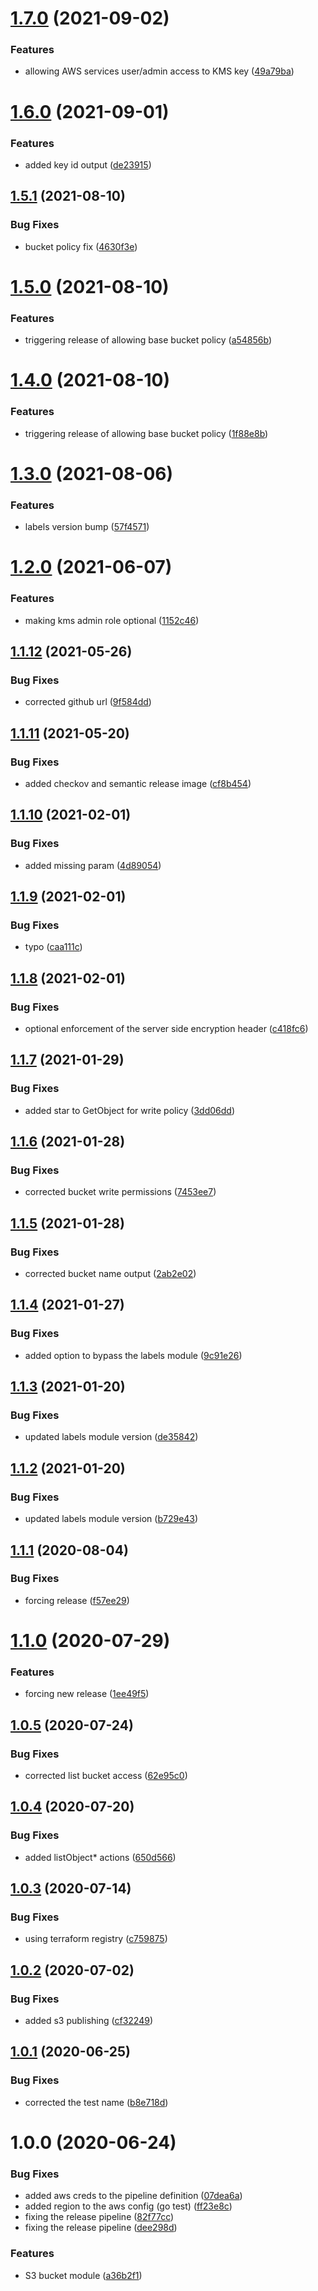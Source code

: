 # [1.7.0](http://bitbucket.org/adaptavistlabs/module-aws-s3-encrypted-private/compare/v1.6.0...v1.7.0) (2021-09-02)


### Features

* allowing AWS services user/admin access to KMS key ([49a79ba](http://bitbucket.org/adaptavistlabs/module-aws-s3-encrypted-private/commits/49a79baf11b99f2b2ba3590a18d77dafed662657))

# [1.6.0](http://bitbucket.org/adaptavistlabs/module-aws-s3-encrypted-private/compare/v1.5.1...v1.6.0) (2021-09-01)


### Features

* added key id output ([de23915](http://bitbucket.org/adaptavistlabs/module-aws-s3-encrypted-private/commits/de23915fa44668d99702bfafcfbf93b367f31454))

## [1.5.1](http://bitbucket.org/adaptavistlabs/module-aws-s3-encrypted-private/compare/v1.5.0...v1.5.1) (2021-08-10)


### Bug Fixes

* bucket policy fix ([4630f3e](http://bitbucket.org/adaptavistlabs/module-aws-s3-encrypted-private/commits/4630f3e6ab2c3d91b0dd882e066baa1aa8749a25))

# [1.5.0](http://bitbucket.org/adaptavistlabs/module-aws-s3-encrypted-private/compare/v1.4.0...v1.5.0) (2021-08-10)


### Features

* triggering release of allowing base bucket policy ([a54856b](http://bitbucket.org/adaptavistlabs/module-aws-s3-encrypted-private/commits/a54856bf117032e8ae8f6d66b89efaf5508d208a))

# [1.4.0](http://bitbucket.org/adaptavistlabs/module-aws-s3-encrypted-private/compare/v1.3.0...v1.4.0) (2021-08-10)


### Features

* triggering release of allowing base bucket policy ([1f88e8b](http://bitbucket.org/adaptavistlabs/module-aws-s3-encrypted-private/commits/1f88e8b07d42f3a2fbeabd547a0f910fe761d8dd))

# [1.3.0](http://bitbucket.org/adaptavistlabs/module-aws-s3-encrypted-private/compare/v1.2.0...v1.3.0) (2021-08-06)


### Features

* labels version bump ([57f4571](http://bitbucket.org/adaptavistlabs/module-aws-s3-encrypted-private/commits/57f45712bf79eef0f7d3fe6548b063178e61fb82))

# [1.2.0](http://bitbucket.org/adaptavistlabs/module-aws-s3-encrypted-private/compare/v1.1.12...v1.2.0) (2021-06-07)


### Features

* making kms admin role optional ([1152c46](http://bitbucket.org/adaptavistlabs/module-aws-s3-encrypted-private/commits/1152c464f60a31cf074fc5b25b45d629827795f8))

## [1.1.12](http://bitbucket.org/adaptavistlabs/module-aws-s3-encrypted-private/compare/v1.1.11...v1.1.12) (2021-05-26)


### Bug Fixes

* corrected github url ([9f584dd](http://bitbucket.org/adaptavistlabs/module-aws-s3-encrypted-private/commits/9f584dd8a14103ab8b65529f727a9e7db1ab9e98))

## [1.1.11](http://bitbucket.org/adaptavistlabs/module-aws-s3-encrypted-private/compare/v1.1.10...v1.1.11) (2021-05-20)


### Bug Fixes

* added checkov and semantic release image ([cf8b454](http://bitbucket.org/adaptavistlabs/module-aws-s3-encrypted-private/commits/cf8b454c81458da3cbb37eb34d5c4a79c30a3158))

## [1.1.10](http://bitbucket.org/adaptavistlabs/module-aws-s3-encrypted-private/compare/v1.1.9...v1.1.10) (2021-02-01)


### Bug Fixes

* added missing param ([4d89054](http://bitbucket.org/adaptavistlabs/module-aws-s3-encrypted-private/commits/4d89054d8c4706fb96b392eadeb43c96f6417924))

## [1.1.9](http://bitbucket.org/adaptavistlabs/module-aws-s3-encrypted-private/compare/v1.1.8...v1.1.9) (2021-02-01)


### Bug Fixes

* typo ([caa111c](http://bitbucket.org/adaptavistlabs/module-aws-s3-encrypted-private/commits/caa111cadaee0254c987c6300ae5ef563e0c327b))

## [1.1.8](http://bitbucket.org/adaptavistlabs/module-aws-s3-encrypted-private/compare/v1.1.7...v1.1.8) (2021-02-01)


### Bug Fixes

* optional enforcement of the server side encryption header ([c418fc6](http://bitbucket.org/adaptavistlabs/module-aws-s3-encrypted-private/commits/c418fc691e6ec941ac2db102f8923808e2f5232d))

## [1.1.7](http://bitbucket.org/adaptavistlabs/module-aws-s3-encrypted-private/compare/v1.1.6...v1.1.7) (2021-01-29)


### Bug Fixes

* added star to GetObject for write policy ([3dd06dd](http://bitbucket.org/adaptavistlabs/module-aws-s3-encrypted-private/commits/3dd06dd45ccbee8b409d2c9ce0e6d58890d88bde))

## [1.1.6](http://bitbucket.org/adaptavistlabs/module-aws-s3-encrypted-private/compare/v1.1.5...v1.1.6) (2021-01-28)


### Bug Fixes

* corrected bucket write permissions ([7453ee7](http://bitbucket.org/adaptavistlabs/module-aws-s3-encrypted-private/commits/7453ee739a3f815311d2e839574f91b5e2e1d5c2))

## [1.1.5](http://bitbucket.org/adaptavistlabs/module-aws-s3-encrypted-private/compare/v1.1.4...v1.1.5) (2021-01-28)


### Bug Fixes

* corrected bucket name output ([2ab2e02](http://bitbucket.org/adaptavistlabs/module-aws-s3-encrypted-private/commits/2ab2e021325f603ded6cdb6cac7182d9569d5630))

## [1.1.4](http://bitbucket.org/adaptavistlabs/module-aws-s3-encrypted-private/compare/v1.1.3...v1.1.4) (2021-01-27)


### Bug Fixes

* added option to bypass the labels module ([9c91e26](http://bitbucket.org/adaptavistlabs/module-aws-s3-encrypted-private/commits/9c91e2674a0cf3e2885ba3cacc1438f81e442b70))

## [1.1.3](http://bitbucket.org/adaptavistlabs/module-aws-s3-encrypted-private/compare/v1.1.2...v1.1.3) (2021-01-20)


### Bug Fixes

* updated labels module version ([de35842](http://bitbucket.org/adaptavistlabs/module-aws-s3-encrypted-private/commits/de35842a8f375a611c87d0579df5e02c105ca0b4))

## [1.1.2](http://bitbucket.org/adaptavistlabs/module-aws-s3-encrypted-private/compare/v1.1.1...v1.1.2) (2021-01-20)


### Bug Fixes

* updated labels module version ([b729e43](http://bitbucket.org/adaptavistlabs/module-aws-s3-encrypted-private/commits/b729e435f8593bc9b68f2a18335a8dec30eb3d3d))

## [1.1.1](http://bitbucket.org/adaptavistlabs/module-aws-s3-encrypted-private/compare/v1.1.0...v1.1.1) (2020-08-04)


### Bug Fixes

* forcing release ([f57ee29](http://bitbucket.org/adaptavistlabs/module-aws-s3-encrypted-private/commits/f57ee299df6296292101de67317cc794732af6f0))

# [1.1.0](http://bitbucket.org/adaptavistlabs/module-aws-s3-encrypted-private/compare/v1.0.5...v1.1.0) (2020-07-29)


### Features

* forcing new release ([1ee49f5](http://bitbucket.org/adaptavistlabs/module-aws-s3-encrypted-private/commits/1ee49f5fe53a3860dbeaac4063899eea352a3275))

## [1.0.5](http://bitbucket.org/adaptavistlabs/module-aws-s3-encrypted-private/compare/v1.0.4...v1.0.5) (2020-07-24)


### Bug Fixes

* corrected list bucket access ([62e95c0](http://bitbucket.org/adaptavistlabs/module-aws-s3-encrypted-private/commits/62e95c0187bd79eee59f5e3653e6e9fd4e66be33))

## [1.0.4](http://bitbucket.org/adaptavistlabs/module-aws-s3-encrypted-private/compare/v1.0.3...v1.0.4) (2020-07-20)


### Bug Fixes

* added listObject* actions ([650d566](http://bitbucket.org/adaptavistlabs/module-aws-s3-encrypted-private/commits/650d56622e54764b16ec600b253ce4453628832c))

## [1.0.3](http://bitbucket.org/adaptavistlabs/module-aws-s3-encrypted-private/compare/v1.0.2...v1.0.3) (2020-07-14)


### Bug Fixes

* using terraform registry ([c759875](http://bitbucket.org/adaptavistlabs/module-aws-s3-encrypted-private/commits/c759875f240c5874605f6c4aa833072e90787971))

## [1.0.2](http://bitbucket.org/adaptavistlabs/module-aws-s3-encrypted-private/compare/v1.0.1...v1.0.2) (2020-07-02)


### Bug Fixes

* added s3 publishing ([cf32249](http://bitbucket.org/adaptavistlabs/module-aws-s3-encrypted-private/commits/cf322493947418cf668a60d5d36ffe5307f43e95))

## [1.0.1](http://bitbucket.org/adaptavistlabs/module-aws-s3-encrypted-private/compare/v1.0.0...v1.0.1) (2020-06-25)


### Bug Fixes

* corrected the test name ([b8e718d](http://bitbucket.org/adaptavistlabs/module-aws-s3-encrypted-private/commits/b8e718dfdf8f62c05cdbdd274ca8c9c6b4055d3b))

# 1.0.0 (2020-06-24)


### Bug Fixes

* added aws creds to the pipeline definition ([07dea6a](http://bitbucket.org/adaptavistlabs/module-aws-s3-encrypted-private/commits/07dea6a6ff3ca47f8b2644d2f5201f95e991259d))
* added region to the aws config (go test) ([ff23e8c](http://bitbucket.org/adaptavistlabs/module-aws-s3-encrypted-private/commits/ff23e8c3ba3f6b2a07bb5bb9a7b44d0647218599))
* fixing the release pipeline ([82f77cc](http://bitbucket.org/adaptavistlabs/module-aws-s3-encrypted-private/commits/82f77ccc0f14b95cc6b1e0f89bed07b59bffd50a))
* fixing the release pipeline ([dee298d](http://bitbucket.org/adaptavistlabs/module-aws-s3-encrypted-private/commits/dee298dd9a04ceb4c86aeba0b6ea5fcc8db0f894))


### Features

* S3 bucket module ([a36b2f1](http://bitbucket.org/adaptavistlabs/module-aws-s3-encrypted-private/commits/a36b2f14b548b085d60170afc5a452bb701bdb3d))
